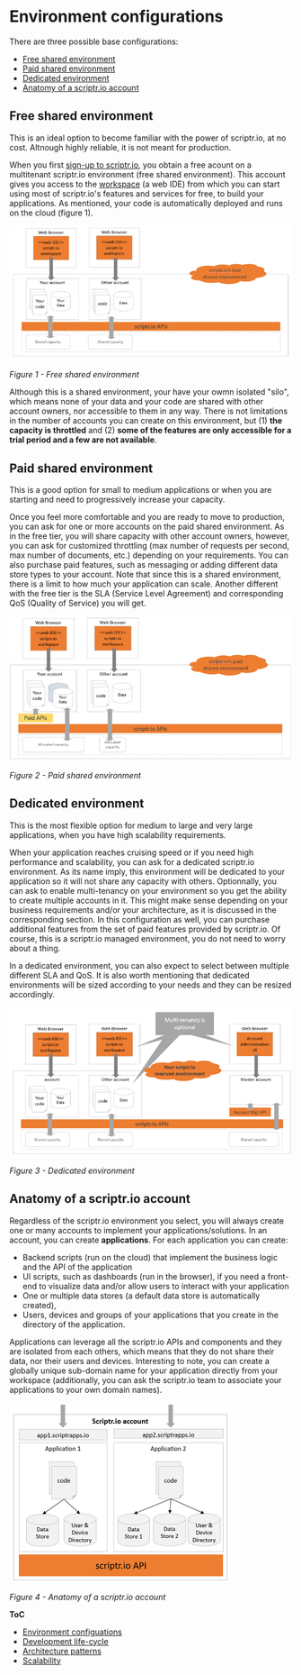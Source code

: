 # Environment configurations
There are three possible base configurations:
- [Free shared environment](./environment_configurations.md#free-shared-environment)
- [Paid shared environment](./environment_configurations.md#paid-shared-environment)
- [Dedicated environment](./environment_configurations.md#dedicated-environment)
- [Anatomy of a scriptr.io account](./environment_configurations.md#anatomy-of-a-scriptrio-account)

## Free shared environment
This is an ideal option to become familiar with the power of scriptr.io, at no cost. Altnough highly reliable, it is not meant for production.

When you first [sign-up to scriptr.io](https://www.scriptr.io/register), you obtain a free acount on a multitenant scriptr.io environment (free shared environment). This account gives you access to the [workspace](https://www.scriptr.io/workspace) (a web IDE) from which you can start using most of scriptr.io's features and services for free, to build your applications. As mentioned, your code is automatically deployed and runs on the cloud (figure 1). 

![shared environment](./shared-model.PNG)

*Figure 1 - Free shared environment*

Although this is a shared environment, your have your owmn isolated "silo", which means none of your data and your code are shared with other account owners, nor accessible to them in any way. There is not limitations in the number of accounts you can create on this environment, but (1) **the capacity is throttled** and (2) **some of the features are only accessible for a trial period and a few are not available**.

## Paid shared environment
This is a good option for small to medium applications or when you are starting and need to progressively increase your capacity.

Once you feel more comfortable and you are ready to move to production, you can ask for one or more accounts on the paid shared environment. As in the free tier, you will share capacity with other account owners, however, you can ask for customized throttling (max number of requests per second, max number of documents, etc.) depending on your requirements. You can also purchase paid features, such as messaging or adding different data store types to your account. Note that since this is a shared environment, there is a limit to how much your application can scale. Another different with the free tier is the SLA (Service Level Agreement) and corresponding QoS (Quality of Service) you will get.

![paid shared environment](./paid-shared-model.PNG)

*Figure 2 - Paid shared environment*

## Dedicated environment
This is the most flexible option for medium to large and very large applications, when you have high scalability requirements.

When your application reaches cruising speed or if you need high performance and scalability, you can ask for a dedicated scriptr.io environment. As its name imply, this environment will be dedicated to your application so it will not share any capacity with others. Optionnally, you can ask to enable multi-tenancy on your environment so you get the ability to create multiple accounts in it. This might make sense depending on your business requirements and/or your architecture, as it is discussed in the corresponding section. In this configuration as well, you can purchase additional features from the set of paid features provided by scriptr.io. Of course, this is a scriptr.io managed environment, you do not need to worry about a thing. 

In a dedicated environment, you can also expect to select between multiple different SLA and QoS. It is also worth mentioning that dedicated environments will be sized according to your needs and they can be resized accordingly.

![dedicated model](./dedicated-model.PNG)

*Figure 3 - Dedicated environment*

## Anatomy of a scriptr.io account
Regardless of the scriptr.io environment you select, you will always create one or many accounts to implement your applications/solutions. In an account, you can create **applications**. For each application you can create:
- Backend scripts (run on the cloud) that implement the business logic and the API of the application 
- UI scripts, such as dashboards (run in the browser), if you need a front-end to visualize data and/or allow users to interact with your application
- One or multiple data stores (a default data store is automatically created), 
- Users, devices and groups of your applications that you create in the directory of the application. 

Applications can leverage all the scriptr.io APIs and components and they are isolated from each others, which means that they do not share their data, nor their users and devices.
Interesting to note, you can create a globally unique sub-domain name for your application directly from your workspace (additionally, you can ask the scriptr.io team to associate your applications to your own domain names).

![account](./account.PNG)

*Figure 4 - Anatomy of a scriptr.io account*



**ToC**
- [Environment configuations](./environment_configurations.md) 
- [Development life-cycle](./development_life_cycle.md)
- [Architecture patterns](./architecture_patterns.md)
- [Scalability](./scalability.md)
